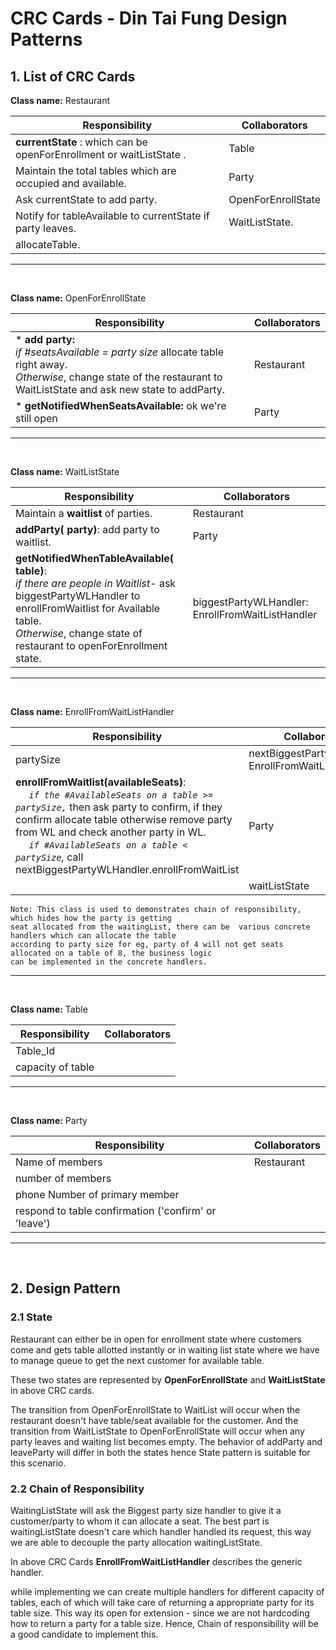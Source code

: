 
# CRC Cards - Din Tai Fung Design Patterns #


## 1. List of CRC Cards ##

  

**Class name:** Restaurant

Responsibility                   										| Collaborators
----------------------------------------------------------------------- | -------------
**currentState** : which can be openForEnrollment or waitListState .  	| Table
Maintain the total tables which are occupied and available. 			| Party
Ask currentState to add party.    										| OpenForEnrollState  
Notify for tableAvailable to currentState if party  leaves. 			| WaitListState.
allocateTable.                                              			| 

---
<br>

**Class name:** OpenForEnrollState

Responsibility      | Collaborators
------------------- | -------------
* **add party:**  <br><em>if #seatsAvailable = party size</em>  allocate table right away.<br> <em>Otherwise</em>,  change state of the restaurant to  WaitListState and ask new state to addParty. | Restaurant
* **getNotifiedWhenSeatsAvailable:** ok we're still open | Party

---
<br>

**Class name:** WaitListState

Responsibility  	                                                                             | Collaborators
------------------------------------------------------------------------------------------------ | -------------
Maintain a **waitlist** of parties.                                                              | Restaurant
**addParty( party)**: add party to waitlist.                                                     | Party
**getNotifiedWhenTableAvailable( table)**:  <br> <em>if there are people in Waitlist</em>-  ask biggestPartyWLHandler to enrollFromWaitlist for  Available table.<br>  <em>Otherwise</em>,  change state of restaurant to openForEnrollment state.                                                           | biggestPartyWLHandler: EnrollFromWaitListHandler

---
<br>

**Class name:** EnrollFromWaitListHandler

Responsibility  	                                   | Collaborators
------------------------------------------------------ | -------------
partySize			                                   | nextBiggestPartyWLHandler: EnrollFromWaitListHandler
**enrollFromWaitlist(availableSeats)**: <br> &nbsp;&nbsp;&nbsp;&nbsp;<em> `if the #AvailableSeats on a table >= partySize,`</em> then ask party to confirm, if they confirm allocate table otherwise remove party from WL and check another party in WL.<br>&nbsp;&nbsp;&nbsp;&nbsp;<em> `if #AvailableSeats on a table < partySize`,</em> call nextBiggestPartyWLHandler.enrollFromWaitList      | Party
&nbsp;                                                 | waitListState



	Note: This class is used to demonstrates chain of responsibility, which hides how the party is getting
	seat allocated from the waitingList, there can be  various concrete handlers which can allocate the table 
	according to party size for eg, party of 4 will not get seats allocated on a table of 8, the business logic 
	can be implemented in the concrete handlers.
	
---
<br>

**Class name:** Table

Responsibility  	| Collaborators
------------------- | -------------
Table_Id  			| 
capacity of table  	| 

---
<br>

**Class name:** Party

Responsibility  					| Collaborators
------------------------------------------------------- | -------------
Name of members  					| Restaurant
number of members  					|
phone Number of primary member  			|
respond to table confirmation ('confirm' or 'leave') 	|

---
<br>


## 2. Design Pattern ##

### 2.1 State ###
Restaurant can either be in open for enrollment state where customers come and gets table allotted instantly or  in waiting list state where we have to manage queue to get the next customer for available table.

These two states are represented by **OpenForEnrollState** and **WaitListState** in above CRC cards.

The transition from OpenForEnrollState to WaitList will occur when the restaurant doesn't have table/seat available for the customer. And the transition from WaitListState to OpenForEnrollState will occur when any party leaves and waiting list becomes empty.
The behavior of addParty and leaveParty will differ in both the states hence State pattern is suitable for this scenario.

### 2.2 Chain of Responsibility ###

WaitingListState will ask the Biggest party size handler to give it a customer/party to whom it can allocate a seat. The best part is waitingListState doesn't care which handler handled its request, this way we are able to decouple the party allocation waitingListState. 

In above CRC Cards  **EnrollFromWaitListHandler**  describes the generic handler.

while implementing we can create multiple handlers for different capacity of tables, each of which will take care of returning a appropriate party for its table size. This way its open for extension - since we are not hardcoding how to return a party for a table size. Hence, Chain of responsibility will be a good candidate to implement this. 

